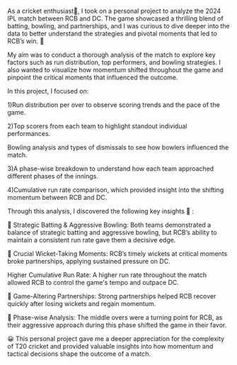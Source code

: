 As a cricket enthusiast🏏, I took on a personal project to analyze the 2024 IPL match between RCB and DC. The game showcased a thrilling blend of batting, bowling, and partnerships, and I was curious to dive deeper into the data to better understand the strategies and pivotal moments that led to RCB’s win. 🤔 



My aim was to conduct a thorough analysis of the match to explore key factors such as run distribution, top performers, and bowling strategies. I also wanted to visualize how momentum shifted throughout the game and pinpoint the critical moments that influenced the outcome.



In this project, I focused on:

1)Run distribution per over to observe scoring trends and the pace of the game.

2)Top scorers from each team to highlight standout individual performances.

Bowling analysis and types of dismissals to see how bowlers influenced the match.

3)A phase-wise breakdown to understand how each team approached different phases of the innings.

4)Cumulative run rate comparison, which provided insight into the shifting momentum between RCB and DC.



Through this analysis, I discovered the following key insights 🧐 :

🏏 Strategic Batting & Aggressive Bowling: Both teams demonstrated a balance of strategic batting and aggressive bowling, but RCB’s ability to maintain a consistent run rate gave them a decisive edge.

🏏 Crucial Wicket-Taking Moments: RCB’s timely wickets at critical moments broke partnerships, applying sustained pressure on DC.

Higher Cumulative Run Rate: A higher run rate throughout the match allowed RCB to control the game's tempo and outpace DC.

🏏 Game-Altering Partnerships: Strong partnerships helped RCB recover quickly after losing wickets and regain momentum.

🏏 Phase-wise Analysis: The middle overs were a turning point for RCB, as their aggressive approach during this phase shifted the game in their favor.

😀 This personal project gave me a deeper appreciation for the complexity of T20 cricket and provided valuable insights into how momentum and tactical decisions shape the outcome of a match.

